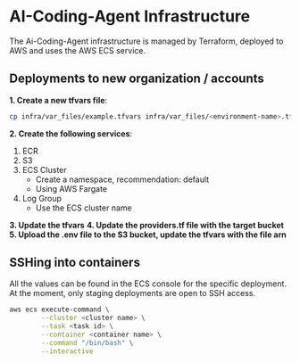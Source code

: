 # AI-Coding-Agent Infrastructure
The Ai-Coding-Agent infrastructure is managed by Terraform, deployed to AWS and uses the AWS ECS service.

## Deployments to new organization / accounts

**1. Create a new tfvars file**:
```bash
cp infra/var_files/example.tfvars infra/var_files/<environment-name>.tfvars
```

**2. Create the following services**:
1. ECR
2. S3
3. ECS Cluster
    - Create a namespace, recommendation: default
    - Using AWS Fargate
4. Log Group
    - Use the ECS cluster name

**3. Update the tfvars**
**4. Update the providers.tf file with the target bucket**
**5. Upload the .env file to the S3 bucket, update the tfvars with the file arn**



## SSHing into containers

All the values can be found in the ECS console for the specific deployment. At the moment, only staging deployments are open to SSH access.

```bash
aws ecs execute-command \
        --cluster <cluster name> \
        --task <task id> \
        --container <container name> \
        --command "/bin/bash" \
        --interactive
```